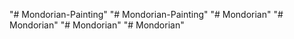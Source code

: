"# Mondorian-Painting" 
"# Mondorian-Painting" 
"# Mondorian" 
"# Mondorian" 
"# Mondorian" 
"# Mondorian" 
